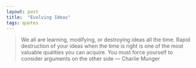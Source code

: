 ```yaml
---
layout: post
title:  "Evolving Ideas"
tags: quotes
---
```


> We all are learning, modifying, or destroying ideas all the time. Rapid destruction of your ideas when the time is right is one of the most valuable qualities you can acquire. You must force yourself to consider arguments on the other side — Charlie Munger
